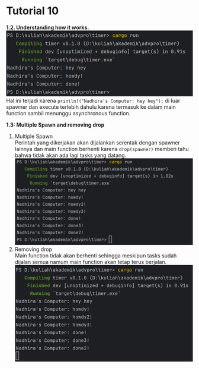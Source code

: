 # Tutorial 10
**1.2. Understanding how it works.**
![img.png](img.png)
Hal ini terjadi karena `println!("Nadhira's Computer: hey hey");` di luar spawner dan execute terlebih dahulu karena termasuk ke dalam main function sambil menunggu asynchronous function. 

**1.3: Multiple Spawn and removing drop**
1. Multiple Spawn  
   Perintah yang dikerjakan akan dijalankan serentak dengan spawner lainnya dan main function berhenti karena `drop(spawner)` memberi tahu bahwa tidak akan ada lagi tasks yang datang.
    ![img_1.png](img_1.png)  
2. Removing drop  
   Main function tidak akan berhenti sehingga meskipun tasks sudah dijalan semua namum main function akan tetap terus berjalan.
    ![img_2.png](img_2.png)


